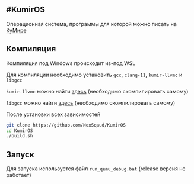 #KumirOS
---------------------------------

Операционная система, программы для которой можно писать на [КуМире](https://github.com/NexSqaud/kumir2/tree/llvm-fix)

## Компиляция

Компиляция под Windows происходит из-под WSL

Для компиляции необходимо установить `gcc`, `clang-11`, `kumir-llvmc` и `libgcc`

`kumir-llvmc` можно найти [здесь](https://github.com/NexSqaud/kumir2/tree/llvm-fix) (необходимо скомпилировать самому)

`libgcc` можно найти [здесь](https://wiki.osdev.org/GCC_Cross-Compiler) (необходимо скомпилировать самому)

После установки всех зависимостей 

``` bash
git clone https://github.com/NexSqaud/KumirOS
cd KumirOS
./build.sh
```

## Запуск

Для запуска используется файл `run_qemu_debug.bat` (release версия не работает)
